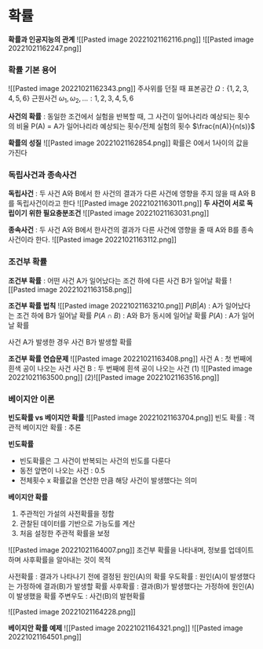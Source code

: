 # 확률
__확률과 인공지능의 관계__
![[Pasted image 20221021162116.png]]
![[Pasted image 20221021162247.png]]

### 확률 기본 용어
![[Pasted image 20221021162343.png]]
주사위를 던질 때
표본공간 $\Omega : \{1,2,3,4,5,6\}$
근원사건 $\omega_{1}, \omega_{2}, ...: 1,2,3,4,5,6$

__사건의 확률__ : 동일한 조건에서 실험을 반복할 때, 그 사건이 일어나리라 예상되는 횟수의 비율
P(A) = A가 일어나리라 예상되는 횟수/전체 실험의 횟수
$\frac{n(A)}{n(s)}$

__확률의 성질__
![[Pasted image 20221021162854.png]]
확률은 0에서 1사이의 값을 가진다

### 독립사건과 종속사건
__독립사건__ : 두 사건 A와 B에서 한 사건의 결과가 다른 사건에 영향을 주지 않을 때 A와 B를 독립사건이라고 한다
![[Pasted image 20221021163011.png]]
__두 사건이 서로 독립이기 위한 필요충분조건__
![[Pasted image 20221021163031.png]]

__종속사건__ : 두 사건 A와 B에서 한사건의 결과가 다른 사건에 영향을 줄 때 A와 B를 종속사건이라 한다.
![[Pasted image 20221021163112.png]]

### 조건부 확률
__조건부 확률__ : 어떤 사건 A가 일어났다는 조건 하에 다른 사건 B가 일어날 확률
![[Pasted image 20221021163158.png]]

__조건부 확률 법칙__
![[Pasted image 20221021163210.png]]
$P(B|A)$ : A가 일어났다는 조건 하에 B가 일어날 확률
$P(A\cap B)$ : A와 B가 동시에 일어날 확률
$P(A)$ : A가 일어날 확률

사건 A가 발생한 경우 사건 B가 발생할 확률

__조건부 확률 연습문제__
![[Pasted image 20221021163408.png]]
사건 A : 첫 번째에 흰색 공이 나오는 사건
사건 B : 두 번째에 흰색 공이 나오는 사건
(1) 
![[Pasted image 20221021163500.png]]
(2)![[Pasted image 20221021163516.png]]

### 베이지안 이론
__빈도확률 vs 베이지안 확률__
![[Pasted image 20221021163704.png]]
빈도 확률 : 객관적
베이지안 확률 : 추론

__빈도확률__
- 빈도확률은 그 사건이 반복되는 사건의 빈도를 다룬다
- 동전 앞면이 나오는 사건 : 0.5 
- 전체횟수 x 확률값을 연산한 만큼 해당 사건이 발생했다는 의미

__베이지안 확률__
1. 주관적인 가설의 사전확률을 정함
2. 관찰된 데이터를 기반으로 가능도를 계산
3. 처음 설정한 주관적 확률을 보정

![[Pasted image 20221021164007.png]]
조건부 확률을 나타내며, 정보를 업데이트 하며 사후확률을 알아내는 것이 목적

사전확률 : 결과가 나타나기 전에 결정된 원인(A)의 확률
우도확률 : 원인(A)이 발생했다는 가정하에 결과(B)가 발생할 확률
사후확률 : 결과(B)가 발생했다는 가정하에 원인(A)이 발생했을 확률
주변우도 : 사건(B)의 발현확률

![[Pasted image 20221021164228.png]]

__베이지안 확률 예제__
![[Pasted image 20221021164321.png]]
![[Pasted image 20221021164501.png]]
